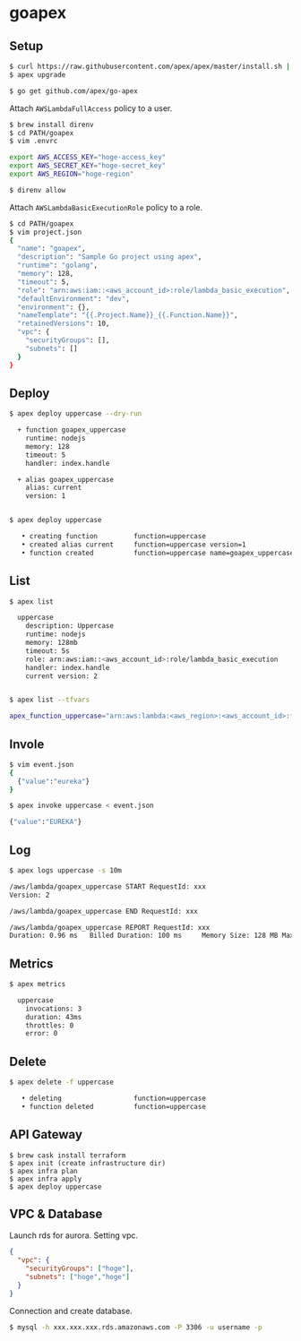 # goapex

## Setup

```bash
$ curl https://raw.githubusercontent.com/apex/apex/master/install.sh | sh
$ apex upgrade

$ go get github.com/apex/go-apex
```

Attach `AWSLambdaFullAccess` policy to a user.

```bash
$ brew install direnv
$ cd PATH/goapex
$ vim .envrc

export AWS_ACCESS_KEY="hoge-access_key"
export AWS_SECRET_KEY="hoge-secret_key"
export AWS_REGION="hoge-region"

$ direnv allow
```

Attach `AWSLambdaBasicExecutionRole` policy to a role.

```bash
$ cd PATH/goapex
$ vim project.json
{
  "name": "goapex",
  "description": "Sample Go project using apex",
  "runtime": "golang",
  "memory": 128,
  "timeout": 5,
  "role": "arn:aws:iam::<aws_account_id>:role/lambda_basic_execution",
  "defaultEnvironment": "dev",
  "environment": {},
  "nameTemplate": "{{.Project.Name}}_{{.Function.Name}}",
  "retainedVersions": 10,
  "vpc": {
  	"securityGroups": [],
  	"subnets": []
  }
}
```

## Deploy

```bash
$ apex deploy uppercase --dry-run

  + function goapex_uppercase
    runtime: nodejs
    memory: 128
    timeout: 5
    handler: index.handle

  + alias goapex_uppercase
    alias: current
    version: 1


$ apex deploy uppercase

   • creating function         function=uppercase
   • created alias current     function=uppercase version=1
   • function created          function=uppercase name=goapex_uppercase version=1
```

## List

```bash
$ apex list

  uppercase
    description: Uppercase
    runtime: nodejs
    memory: 128mb
    timeout: 5s
    role: arn:aws:iam::<aws_account_id>:role/lambda_basic_execution
    handler: index.handle
    current version: 2


$ apex list --tfvars

apex_function_uppercase="arn:aws:lambda:<aws_region>:<aws_account_id>:function:goapex_uppercase"
```

## Invole

```bash
$ vim event.json
{
  {"value":"eureka"}
}

$ apex invoke uppercase < event.json

{"value":"EUREKA"}
```

## Log

```bash
$ apex logs uppercase -s 10m

/aws/lambda/goapex_uppercase START RequestId: xxx 
Version: 2

/aws/lambda/goapex_uppercase END RequestId: xxx

/aws/lambda/goapex_uppercase REPORT RequestId: xxx	
Duration: 0.96 ms	Billed Duration: 100 ms 	Memory Size: 128 MB	Max Memory Used: 31 MB	
```

## Metrics

```bash
$ apex metrics

  uppercase
    invocations: 3
    duration: 43ms
    throttles: 0
    error: 0
```

## Delete

```bash
$ apex delete -f uppercase

   • deleting                  function=uppercase
   • function deleted          function=uppercase
```


## API Gateway

```
$ brew cask install terraform
$ apex init (create infrastructure dir)
$ apex infra plan
$ apex infra apply
$ apex deploy uppercase
```


## VPC & Database

Launch rds for aurora.
Setting vpc.

```json
{
  "vpc": {
    "securityGroups": ["hoge"],
    "subnets": ["hoge","hoge"]
  }
}
```

Connection and create database.
```bash
$ mysql -h xxx.xxx.xxx.rds.amazonaws.com -P 3306 -u username -p
```


